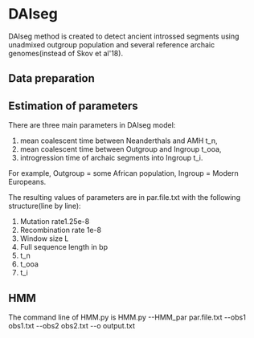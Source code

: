 # DAIseg
DAIseg method is created to detect ancient introssed segments using unadmixed outgroup population and several reference archaic genomes(instead of Skov et al'18).

## Data preparation

## Estimation of parameters
There are three main parameters in DAIseg model:
1. mean coalescent time between Neanderthals and AMH t_n,
2. mean coalescent time between Outgroup and Ingroup t_ooa,
3. introgression time of archaic segments into Ingroup t_i.

For example, Outgroup = some African population, Ingroup = Modern Europeans.

The resulting values of parameters are in par.file.txt with the following structure(line by line):
1. Mutation rate1.25e-8
2. Recombination rate 1e-8
3. Window size L
4. Full sequence length in bp 
5. t_n
6. t_ooa
7. t_i


## HMM 
The command line of  HMM.py is 
HMM.py --HMM_par par.file.txt --obs1 obs1.txt --obs2 obs2.txt --o output.txt
